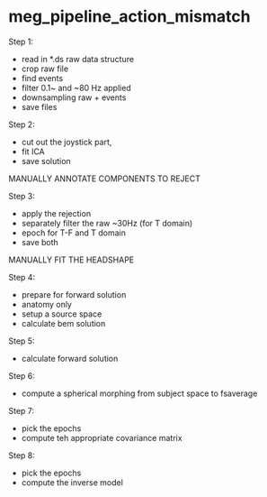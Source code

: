 # meg_pipeline_action_mismatch


Step 1:
 - read in *.ds raw data structure
 - crop raw file
 - find events
 - filter 0.1~ and ~80 Hz applied
 - downsampling raw + events
 - save files


Step 2:
 - cut out the joystick part,
 - fit ICA
 - save solution

MANUALLY ANNOTATE COMPONENTS TO REJECT

Step 3:
 - apply the rejection
 - separately filter the raw ~30Hz (for T domain)
 - epoch for T-F and T domain
 - save both

MANUALLY FIT THE HEADSHAPE

Step 4:
 - prepare for forward solution
 - anatomy only
 - setup a source space
 - calculate bem solution

Step 5:
 - calculate forward solution

Step 6:
 - compute a spherical morphing from subject space to fsaverage

Step 7:
 - pick the epochs
 - compute teh appropriate covariance matrix

Step 8:
 - pick the epochs
 - compute the inverse model